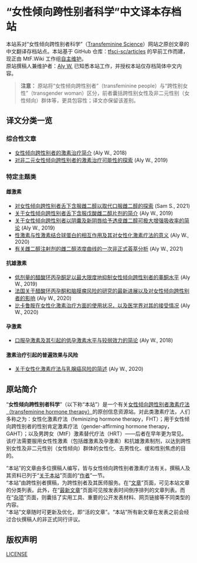 # “女性倾向跨性别者科学”中文译本存档站

本站系对“女性倾向跨性别者科学”（[Transfeminine Science][origin-en]）网站之原创文章的中文翻译存档站点。本站基于 GitHub 仓库：[tfsci-sc/articles][origin-cn] 的早前工作而建，现正由 MtF.Wiki 工作组[自主维护][source]。  
原站撰稿人兼维护者：[Aly W.][author-en] 已知悉本站工作，并授权本站仅存档简体中文内容。

> **注意：** 原站将“女性倾向跨性别者”（transfeminine people）与“跨性别女性”（transgender woman）区分，前者囊括跨性别女性及非二元性别（女性倾向）群体等，更具包容性；译文亦保留该差别。

## 译文分类一览

### 综合性文章

- [女性倾向跨性别者的激素治疗简介](articles/transfem-intro.md) (Aly W., 2018)
- [对非二元女性倾向跨性别者的激素治疗可能性的探索](articles/nonbinary-transfem-overview.md) (Aly W., 2019)

### 特定主题类

#### 雌激素

- [对女性倾向跨性别者舌下含服雌二醇以取代口服雌二醇的探索](articles/sublingual-e2-transfem.md) (Sam S., 2021)
- [关于女性倾向跨性别者舌下含服戊酸雌二醇片剂的简介](articles/sublingual-ev.md) (Aly W., 2019)
- [关于女性倾向跨性别者以阴囊及新阴唇给予透皮雌二醇可极大增强吸收率的简论](articles/genital-e2-application.md) (Aly W., 2019)
- [性激素与性激素结合球蛋白的相互作用及其对女性化激素疗法的意义](articles/shbg.md) (Aly W., 2020)
- [有关雌二醇注射剂的雌二醇浓度曲线的一次非正式荟萃分析](articles/injectable-e2-meta-analysis.md) (Aly W., 2021)

#### 抗雄激素

- [低剂量的醋酸环丙孕酮足以最大限度地抑制女性倾向跨性别者的睾酮水平](articles/cpa-dosage.md) (Aly W., 2019)
- [法国关于醋酸环丙孕酮和脑膜瘤风险的研究的最新进展以及对女性倾向跨性别者的影响](articles/cpa-meningioma.md) (Aly W., 2020)
- [比卡鲁胺在女性化激素治疗方面的使用状况，以及医学界对其的接受情况](articles/bica-adoption.md) (Aly W., 2020)

#### 孕激素

- [口服孕激素及其引起的低孕激素水平与较弱效力的简论](articles/oral-p4-low-levels.md) (Aly W., 2018)

#### 激素治疗引起的普遍效果与风险

- [关于女性化激素疗法与乳腺癌风险的简述](articles/breast-cancer.md) (Aly W., 2020)

## 原站简介

“**女性倾向跨性别者科学**”（以下称“本站”）是一个有关<u>女性倾向跨性别者激素疗法（transfeminine hormone therapy）</u>的原创信息资源站。对此类激素疗法，人们多称之为：女性化激素疗法（feminizing hormone therapy，FHT）；用于女性倾向跨性别者的性别肯定激素疗法（gender-affirming hormone therapy，GAHT）；以及男跨女（MtF）激素替代疗法（HRT）——后者在早年更为常见。该疗法需要服用女性性激素（包括雌激素及孕激素）和抗雄激素制剂，以达到跨性别女性及非二元性别（女性倾向）群体的女性化、去男性化、缓和性别焦虑的目的。

“本站”的文章由多位撰稿人编写，皆与女性倾向跨性别者激素疗法有关。撰稿人及其资料已列于“[关于本站][about]”页面的“[作者][authors-about]”一节。  
“本站”由跨性别者撰稿，为跨性别者及其医师服务。在“[文章][articles]”页面，可见本站文章的分类列表。此外，在“[最新文章][latest]”页面可见按发表时间倒序排列的文章列表。而在“[杂项][misc]”页面，则囊括了实用工具、重要的公开发表材料、网页链接等不同类型的内容。  
“本站”文章随时可更新及优化，即“活的文章”。“本站”所有新文章在发表之前会经过合伙撰稿人的非正式同行评议。

## 版权声明

[LICENSE](LICENSE.md)

[origin-en]: https://transfemscience.org/
[origin-cn]: https://github.com/tfsci-sc/articles
[source]: https://github.com/mtf-wiki/transfeminine-science
[author-en]: https://transfemscience.org/about/#aly-w
[about]: https://transfemscience.org/about/
[authors-about]: https://transfemscience.org/about/#authors
[articles]: #译文分类一览
[latest]: https://transfemscience.org/articles-by-date/
[misc]: https://transfemscience.org/misc/